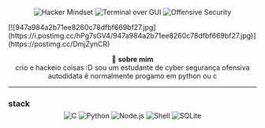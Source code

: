 
<p align="center">
  <img src="https://img.shields.io/badge/Hacker_Mindset-black?style=for-the-badge&logo=hackthebox&logoColor=00ff88" alt="Hacker Mindset" />
  <img src="https://img.shields.io/badge/Terminal-Over_GUI-black?style=for-the-badge&logo=gnu-bash&logoColor=00ff88" alt="Terminal over GUI" />
  <img src="https://img.shields.io/badge/Offensive_Security-black?style=for-the-badge&logo=tryhackme&logoColor=00ff88" alt="Offensive Security" />
</p>
[![947a984a2b71ee8260c78dfbf669bf27.jpg](https://i.postimg.cc/hPg7sGV4/947a984a2b71ee8260c78dfbf669bf27.jpg)](https://postimg.cc/DmjZynCR)


<p align="center">
  🧩 <strong>sobre mim </strong><br>
  crio e hackeio coisas :D
  sou um estudante de cyber segurança ofensiva autodidata  ê normalmente progamo em python ou c 
</p>



---


###  stack

<p align="center" style="margin-top: -10px;">
  <img alt="C" src="https://img.shields.io/badge/C-1e1e1e?style=for-the-badge&logo=c&logoColor=white" />
  <img alt="Python" src="https://img.shields.io/badge/Python-1e1e1e?style=for-the-badge&logo=python&logoColor=yellow" />
  <img alt="Node.js" src="https://img.shields.io/badge/Node.js-1e1e1e?style=for-the-badge&logo=node.js&logoColor=00ff88" />
  <img alt="Shell" src="https://img.shields.io/badge/Shell-1e1e1e?style=for-the-badge&logo=gnu-bash&logoColor=00ff88" />
  <img alt="SQLite" src="https://img.shields.io/badge/SQLite-1e1e1e?style=for-the-badge&logo=sqlite&logoColor=white" />
</p>
